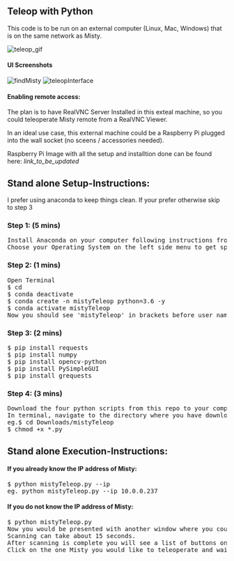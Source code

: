 ## Teleop with Python

This code is to be run on an external computer (Linux, Mac, Windows) that is on the same network as Misty.

[teleop_gif]: https://media.giphy.com/media/ZA1h6BAu99vEzkmFk6/giphy.gif
![teleop_gif]

#### UI Screenshots
![findMisty](https://i.imgur.com/REA2zrY.png)
![teleopInterface](https://i.imgur.com/lvR13UI.png)



#### Enabling remote access:

The plan is to have RealVNC Server Installed in this exteal machine, so you could teleoperate Misty remote from a RealVNC Viewer.

In an ideal use case, this external machine could be a Raspberry Pi plugged into the wall socket (no sceens / accessories needed).

Raspberry Pi Image with all the setup and installtion done can be found here: _link_to_be_updated_


## Stand alone Setup-Instructions:

I prefer using anaconda to keep things clean. If your prefer otherwise skip to step 3

### Step 1: (5 mins)
<pre>
Install Anaconda on your computer following instructions from https://docs.anaconda.com/anaconda/install/. 
Choose your Operating System on the left side menu to get specific instructions.
</pre>
### Step 2: (1 mins)
<pre>
Open Terminal 
$ cd
$ conda deactivate 
$ conda create -n mistyTeleop python=3.6 -y
$ conda activate mistyTeleop
Now you should see 'mistyTeleop' in brackets before user_name@device_name$ in the terminal
</pre>
### Step 3: (2 mins)
<pre>
$ pip install requests
$ pip install numpy
$ pip install opencv-python
$ pip install PySimpleGUI
$ pip install grequests
</pre>
### Step 4: (3 mins)
<pre>
Download the four python scripts from this repo to your computer (mistyTeleop.py, pyMisty.py, findMisty.py, streamLatestFrame.py)
In terminal, navigate to the directory where you have downloaded these scripts.
eg.$ cd Downloads/mistyTeleop
$ chmod +x *.py
</pre>

## Stand alone Execution-Instructions:

#### If you already know the IP address of Misty:
<pre>
$ python mistyTeleop.py --ip <your_robot's IP>
eg. python mistyTeleop.py --ip 10.0.0.237
</pre>
#### If you do not know the IP address of Misty:
<pre>
$ python mistyTeleop.py
Now you would be presented with another window where you could scan the network for Misty's and find the IP addresses.
Scanning can take about 15 seconds.
After scanning is complete you will see a list of buttons one corressponding to each Misty, labelled with IP and SerialNo.
Click on the one Misty you would like to teleoperate and wait 5 seconds for the telepresence interface to kickin.
</pre>


